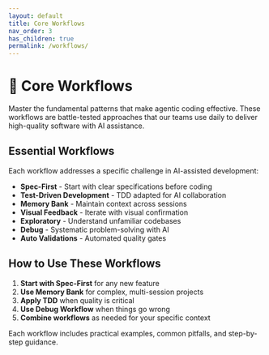 ```yaml
---
layout: default
title: Core Workflows
nav_order: 3
has_children: true
permalink: /workflows/
---
```


# 🔄 Core Workflows

Master the fundamental patterns that make agentic coding effective. These workflows are battle-tested approaches that our teams use daily to deliver high-quality software with AI assistance.

## Essential Workflows

Each workflow addresses a specific challenge in AI-assisted development:

- **Spec-First** - Start with clear specifications before coding
- **Test-Driven Development** - TDD adapted for AI collaboration
- **Memory Bank** - Maintain context across sessions
- **Visual Feedback** - Iterate with visual confirmation
- **Exploratory** - Understand unfamiliar codebases
- **Debug** - Systematic problem-solving with AI
- **Auto Validations** - Automated quality gates

## How to Use These Workflows

1. **Start with Spec-First** for any new feature
2. **Use Memory Bank** for complex, multi-session projects
3. **Apply TDD** when quality is critical
4. **Use Debug Workflow** when things go wrong
5. **Combine workflows** as needed for your specific context

Each workflow includes practical examples, common pitfalls, and step-by-step guidance.
